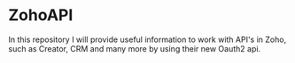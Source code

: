 # ZohoAPI
In this repository I will provide useful information to work with API's in Zoho, such as Creator, CRM and many more by using their new Oauth2 api.
